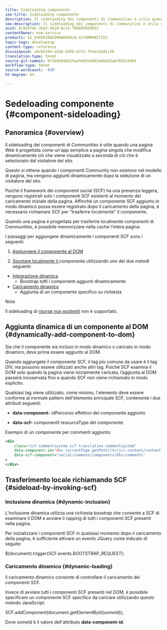```yaml
---
title: Sideloading componente
seo-title: Sideloading componente
description: Il sideloading dei componenti di Communities è utile quando una pagina Web è progettata come un'app semplice a pagina singola che modifica dinamicamente ciò che viene visualizzato a seconda di ciò che è selezionato dal visitatore del sito
seo-description: Il sideloading dei componenti di Communities è utile quando una pagina Web è progettata come un'app semplice a pagina singola che modifica dinamicamente ciò che viene visualizzato a seconda di ciò che è selezionato dal visitatore del sito
uuid: 8c9a5fde-26a3-4610-bc14-f8b665059015
contentOwner: msm-service
products: SG_EXPERIENCEMANAGER/6.4/COMMUNITIES
topic-tags: developing
content-type: reference
discoiquuid: a9cb5294-e5ab-445b-b7c2-ffeecda91c50
translation-type: tm+mt
source-git-commit: 8f169bb9b015ae94b9160d3ebbbd1abf85610465
workflow-type: tm+mt
source-wordcount: '439'
ht-degree: 0%

---
```



# Sedeloading componente {#component-sideloading}

## Panoramica {#overview}

Il sideloading dei componenti di Communities è utile quando una pagina Web è progettata come un&#39;app semplice a pagina singola che modifica dinamicamente ciò che viene visualizzato a seconda di ciò che è selezionato dal visitatore del sito.

Questo si ottiene quando i componenti Community non esistono nel modello di pagina, ma vengono aggiunti dinamicamente dopo la selezione di un visitatore del sito.

Poiché il framework dei componenti social (SCF) ha una presenza leggera, vengono registrati solo i componenti SCF esistenti al momento del caricamento iniziale della pagina. Affinché un componente SCF aggiunto in modo dinamico possa essere registrato dopo il caricamento della pagina, è necessario richiamare SCF per &quot;trasferire localmente&quot; il componente.

Quando una pagina è progettata per trasferire localmente componenti di Communities, è possibile memorizzare nella cache l’intera pagina.

I passaggi per aggiungere dinamicamente i componenti SCF sono i seguenti:

1. [Aggiungere il componente al DOM](#dynamically-add-component-to-dom)

1. [Spostare localmente il ](#sideload-by-invoking-scf) componente utilizzando uno dei due metodi seguenti:

* [Integrazione dinamica](#dynamic-inclusion)
   * Boostrap tutti i componenti aggiunti dinamicamente
* [Caricamento dinamico](#dynamic-loading)
   * Aggiunta di un componente specifico su richiesta

>[!NOTE]
>
>Il sideloading di [risorse non esistenti](scf.md#add-or-include-a-communities-component) non è supportato.

## Aggiunta dinamica di un componente al DOM {#dynamically-add-component-to-dom}

Sia che il componente sia incluso in modo dinamico o caricato in modo dinamico, deve prima essere aggiunto al DOM.

Quando aggiungete il componente SCF, il tag più comune da usare è il tag DIV, ma possono essere utilizzati anche altri tag. Poiché SCF esamina il DOM solo quando la pagina viene inizialmente caricata, l’aggiunta al DOM passerà inosservata fino a quando SCF non viene richiamato in modo esplicito.

Qualsiasi tag viene utilizzato, come minimo, l&#39;elemento deve essere conforme al normale pattern dell&#39;elemento principale SCF, contenente i due attributi seguenti:

* **data-component-**
idPercorso effettivo del componente aggiunto

* **data-scf-**
componentIl resourceType del componente

Esempio di un componente per commenti aggiunto:

```xml
<div
    class="scf-commentsystem scf translation-commentsystem" 
    data-component-id="<%= currentPage.getPath()%>/jcr:content/content-left/comments"
    data-scf-component="social/commons/components/hbs/comments"
>
</div>
```

## Trasferimento locale richiamando SCF {#sideload-by-invoking-scf}

### Inclusione dinamica {#dynamic-inclusion}

L’inclusione dinamica utilizza una richiesta boostrap che consente a SCF di esaminare il DOM e avviare il rapping di tutti i componenti SCF presenti nella pagina.

Per inizializzare i componenti SCF in qualsiasi momento dopo il caricamento della pagina, è sufficiente attivare un evento JQuery come indicato di seguito:

$(document).trigger(SCF.events.BOOTSTRAP_REQUEST);

### Caricamento dinamico {#dynamic-loading}

Il caricamento dinamico consente di controllare il caricamento dei componenti SCF.

Invece di avviare tutti i componenti SCF presenti nel DOM, è possibile specificare un componente SCF specifico da caricare utilizzando questo metodo JavaScript:

SCF.addComponent(document.getElementById(*someId*));

Dove *someId* è il valore dell&#39;attributo **data-component-id**.
